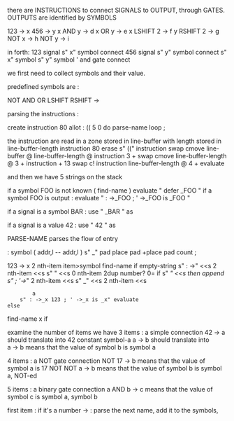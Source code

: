 
there are INSTRUCTIONS to connect SIGNALS to OUTPUT, through GATES.
OUTPUTS are identified by SYMBOLS



123 -> x
456 -> y
x AND y -> d
x OR y -> e
x LSHIFT 2 -> f
y RSHIFT 2 -> g
NOT x -> h
NOT y -> i

in forth:
123 signal s" x" symbol connect
456 signal s" y" symbol connect
s" x" symbol s" y" symbol ' and gate connect




we first need to collect symbols and their value.

predefined symbols are :

NOT
AND
OR
LSHIFT
RSHIFT
->


parsing the instructions : 

create instruction 80 allot
: (( 5 0 do parse-name loop ;

the instruction are read in a zone stored in line-buffer with length stored in line-buffer-length
instruction 80 erase
s" ((" instruction swap cmove
line-buffer @ line-buffer-length @ instruction 3 + swap cmove
line-buffer-length @ 3 + instruction + 13 swap c!
instruction line-buffer-length @ 4 + evaluate

and then we have 5 strings on the stack


if a symbol FOO is not known ( find-name )
    evaluate " defer _FOO "
if a symbol FOO is output :
    evaluate " : ->_FOO <signal> ; ' ->_FOO is _FOO "

if a signal is a symbol BAR :
    use " _BAR " as <signal>

if a signal is a value 42 :
    use " 42 " as <signal>



PARSE-NAME parses the flow of entry

: symbol ( addr,l -- addr,l )
    s" _" pad place pad +place pad count ;

123 -> x
    2 nth-item item>symbol find-name if
        empty-string
        s" : ->" <<s
        2 nth-item <<s
        s" " <<s
        0 nth-item 2dup number? 0= if
            s" _" <<s
        then 
        append
        s"  ; '->_" 2 nth-item <<s
        s" _" <<s 2 nth-item <<s

            a
        s" : ->_x 123 ; ' ->_x is _x" evaluate
    else


find-name x if



examine the number of items we have
3 items : a simple connection 
 42 -> a should translate into     42 constant symbol-a
 a -> b should translate into      
 a -> b means that the value of symbol b is symbol a

4 items : a NOT gate connection
NOT 17 -> b means that the value of symbol a is 17 NOT
NOT a -> b means that the value of symbol b is symbol a, NOT-ed

5 items : a binary gate connection
a AND b -> c means that the value of symbol c is symbol a, symbol b


first item :
 if it's a number 
-> : parse the next name, add it to the symbols, 
